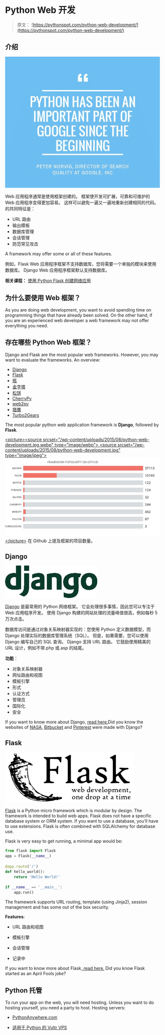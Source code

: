 # Python Web 开发

> 原文： [https://pythonspot.com/python-web-development/](https://pythonspot.com/python-web-development/)

## 介绍

![pythonQuote](img/70a9514350dec1b5880953cebd0fae0a.jpg)

Web 应用程序通常是使用框架创建的。 框架使开发可扩展，可靠和可维护的 Web 应用程序变得更加容易。 这样可以避免一遍又一遍地重新创建相同的代码。
的共同特征是：

*   URL 路由
*   输出模板
*   数据库管理
*   会话管理
*   防范常见攻击

A framework may offer some or all of these features.

例如，Flask Web 应用程序框架不支持数据库，您将需要一个单独的模块来使用数据库。 Django Web 应用程序框架默认支持数据库。

**相关课程：** [使用 Python Flask 创建网络应用](https://gum.co/IMzBy)

## 为什么要使用 Web 框架？

As you are doing web development, you want to avoid spending time on programming things that have already been solved. On the other hand, if you are an experienced web developer a web framework may not offer everything you need.

## 存在哪些 Python Web 框架？

Django and Flask are the most popular web frameworks. However, you may want to evaluate the frameworks. An overview:

*   [Django](https://www.djangoproject.com/)
*   [Flask](http://flask.pocoo.org/)
*   [瓶](http://bottlepy.org/docs/dev/index.html)
*   [金字塔](http://www.pylonsproject.org/projects/pyramid/about)
*   [松饼](https://github.com/klen/muffin)
*   [CherryPy](http://www.cherrypy.org/)
*   [web2py](http://www.web2py.com/)
*   [猎鹰](http://falconframework.org/)
*   [Turbo2Gears](http://turbogears.org/)

The most popular python web application framework is **Django**, followed by **Flask**.

[&lt;picture&gt;&lt;source srcset="/wp-content/uploads/2015/08/python-web-development.jpg.webp" type="image/webp"&gt; &lt;source srcset="/wp-content/uploads/2015/08/python-web-development.jpg" type="image/jpeg"&gt; ![python web development](img/5a539b08d07773dbba46f659b5d1743c.jpg) &lt;/picture&gt;](/wp-content/uploads/2015/08/python-web-development.jpg) 在 Github 上提及框架的项目数量。

## Django

![](img/2f129027ae983205309e3979ced402ab.jpg)

[Django](https://www.djangoproject.com/) 是最常用的 Python 网络框架。 它会处理很多事情，因此您可以专注于 Web 应用程序开发。 使用 Django 构建的网站处理的流量峰值很高，例如每秒 5 万次点击。

数据库访问是通过对象关系映射器实现的：您使用 Python 定义数据模型，而 Django 处理实际的数据库管理系统（SQL）。 但是，如果需要，您可以使用 Django 编写自己的 SQL 查询。 Django 支持 URL 路由。 它鼓励使用精美的 URL 设计，例如不带.php 或.asp 的结尾。

**功能**：

*   对象关系映射器
*   网址路由和视图
*   模板引擎
*   形式
*   认证方式
*   管理员
*   国际化
*   安全

If you want to know more about Django, [read here.](https://pythonspot.com/django-tutorial-building-a-note-taking-app/)Did you know the websites of [NASA](https://www.nasa.gov/), [Bitbucket](https://bitbucket.org/) and [Pinterest](https://www.pinterest.com/) were made with Django?

## Flask

![flask-logo](img/2a47be594c5c80724c14a822dd96b251.jpg)

[Flask](http://flask.pocoo.org/) is a Python micro framework which is modular by design. The framework is intended to build web apps. Flask does not have a specific database system or ORM system. If you want to use a database, you’ll have to use extensions. Flask is often combined with SQLAlchemy for database use.

Flask is very easy to get running, a minimal app would be:

```py
from flask import Flask
app = Flask(__name__)

@app.route('/')
def hello_world():
    return 'Hello World!'

if __name__ == '__main__':
    app.run()

```

The framework supports URL routing, template (using Jinja2), session management and has some out of the box security.

**Features**:

*   URL 路由和视图

*   模板引擎

*   会话管理

*   记录中

If you want to know more about Flask[, read here.](https://pythonspot.com/python-flask-tutorials/)
Did you know Flask started as an April Fools joke?

## Python 托管

To run your app on the web, you will need hosting. Unless you want to do hosting yourself, you need a party to host.
Hosting servers:

*   [PythonAnywhere.com](https://www.pythonanywhere.com/?affiliate_id=00535ced)

*   [适用于 Python 的 Vultr VPS](https://www.vultr.com/?ref=7208785)